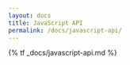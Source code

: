 ```yaml
---
layout: docs
title: JavaScript API
permalink: /docs/javascript-api/
---
```


{% tf _docs/javascript-api.md %}